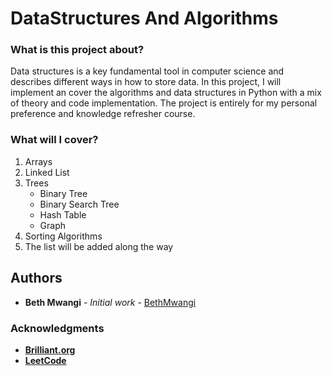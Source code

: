 # DataStructures And Algorithms

### What is this project about?
Data structures is a key fundamental tool in computer science and describes different ways in how to store data. In this project, I will implement an cover the algorithms and data structures in Python with a mix of theory and code implementation.
The project is entirely for my personal preference and knowledge refresher course. 

### What will I cover?

1. Arrays
2. Linked List
3. Trees
    * Binary Tree
    * Binary Search Tree
    * Hash Table
    * Graph
4. Sorting Algorithms 
5. The list will be added along the way 


## Authors

* **Beth Mwangi** - *Initial work* - [BethMwangi](https://github.com/BethMwangi)

### Acknowledgments

* **[Brilliant.org](https://brilliant.org/)**
* **[LeetCode](https://leetcode.com/)**

